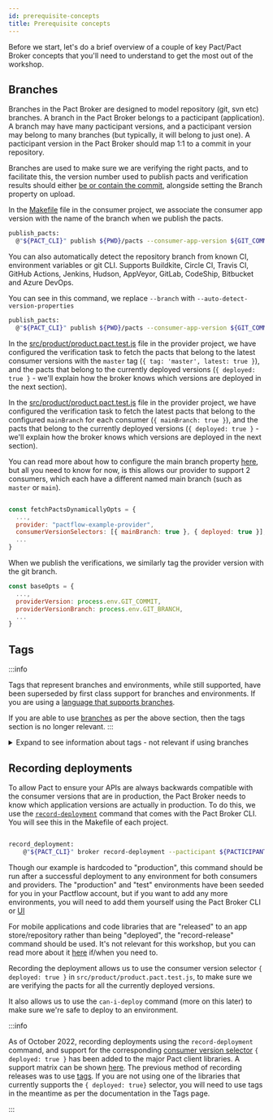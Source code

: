 ```yaml
---
id: prerequisite-concepts
title: Prerequisite concepts
---
```


Before we start, let's do a brief overview of a couple of key Pact/Pact Broker concepts that you'll need to understand to get the most out of the workshop.

## Branches

Branches in the Pact Broker are designed to model repository (git, svn etc) branches. A branch in the Pact Broker belongs to a pacticipant (application). A branch may have many pacticipant versions, and a pacticipant version may belong to many branches (but typically, it will belong to just one). A pacticipant version in the Pact Broker should map 1:1 to a commit in your repository.

Branches are used to make sure we are verifying the right pacts, and to facilitate this, the version number used to publish pacts and verification results should either [be or contain the commit](https://docs.pact.io/getting_started/versioning_in_the_pact_broker#guidelines), alongside setting the Branch property on upload.

In the [Makefile](https://github.com/pactflow/example-consumer/blob/master/Makefile) file in the consumer project, we associate the consumer app version with the name of the branch when we publish the pacts.

```bash
publish_pacts:
  @"${PACT_CLI}" publish ${PWD}/pacts --consumer-app-version ${GIT_COMMIT} --branch ${GIT_BRANCH}
```

You can also automatically detect the repository branch from known CI, environment variables or git CLI. Supports Buildkite, Circle
                CI, Travis CI, GitHub Actions, Jenkins, Hudson, AppVeyor, GitLab, CodeShip, Bitbucket and Azure DevOps.

You can see in this command, we replace `--branch` with `--auto-detect-version-properties`

```bash
publish_pacts:
  @"${PACT_CLI}" publish ${PWD}/pacts --consumer-app-version ${GIT_COMMIT} --auto-detect-version-properties
```

In the [src/product/product.pact.test.js](https://github.com/pactflow/example-provider/blob/master/src/product/product.pact.test.js) file in the provider project, we have configured the verification task to fetch the pacts that belong to the latest consumer versions with the `master` tag (`{ tag: 'master', latest: true }`), and the pacts that belong to the currently deployed versions (`{ deployed: true }` - we'll explain how the broker knows which versions are deployed in the next section).

In the [src/product/product.pact.test.js](https://github.com/pactflow/example-provider/blob/master/src/product/product.pact.test.js) file in the provider project, we have configured the verification task to fetch the latest pacts that belong to the configured `mainBranch` for each consumer  (`{ mainBranch: true }`), and the pacts that belong to the currently deployed versions (`{ deployed: true }` - we'll explain how the broker knows which versions are deployed in the next section).

You can read more about how to configure the main branch property [here](https://docs.pact.io/pact_broker/branches#pacticipant-main-branch-property), but all you need to know for now, is this allows our provider to support 2 consumers, which each have a different named main branch (such as `master` or `main`).

```js

const fetchPactsDynamicallyOpts = {
  ...,
  provider: "pactflow-example-provider",
  consumerVersionSelectors: [{ mainBranch: true }, { deployed: true }],
  ...
}
```

When we publish the verifications, we similarly tag the provider version with the git branch.

```js
const baseOpts = {
  ...,
  providerVersion: process.env.GIT_COMMIT,
  providerVersionBranch: process.env.GIT_BRANCH,
  ...
}
```

## Tags

:::info

Tags that represent branches and environments, while still supported, have been superseded by first class support for branches and environments. If you are using a [language that supports branches](https://docs.pact.io/pact_broker/branches#support).

If you are able to use [branches](https://docs.pact.io/pact_broker/branches) as per the above section, then the tags section is no longer relevant.
:::

<details>
  <summary>Expand to see information about tags - not relevant if using branches</summary>

Tags are simple String values that that belong to "pacticipant" version (that is, application version) resources in the Pact Broker. They are used to provide metadata about a version - the most common use case being to indicate the git branch of a version (eg. `master`).

Tags are used to make sure we are verifying the right pacts.

In the [Makefile](https://github.com/pactflow/example-consumer/blob/master/Makefile) file in the consumer project, we tag the consumer version with the name of the branch when we publish the pacts.

```bash
publish_pacts:
  @"${PACT_CLI}" publish ${PWD}/pacts --consumer-app-version ${GIT_COMMIT} --tag ${GIT_BRANCH}
```

In the [src/product/product.pact.test.js](https://github.com/pactflow/example-provider/blob/master/src/product/product.pact.test.js) file in the provider project, we have configured the verification task to fetch the pacts that belong to the latest consumer versions with the `master` tag (`{ tag: 'master', latest: true }`), and the pacts that belong to the currently deployed versions (`{ deployed: true }` - we'll explain how the broker knows which versions are deployed in the next section).

```js

const fetchPactsDynamicallyOpts = {
  ...,
  provider: "pactflow-example-provider",
  consumerVersionSelectors: [{ tag: 'master', latest: true }, { deployed: true }],
  ...
}
```

When we publish the verifications, we similarly tag the provider version with the git branch.

```js
const baseOpts = {
  ...,
  providerVersion: process.env.GIT_COMMIT,
  providerVersionTags: [process.env.GIT_BRANCH],
  ...
}
```

</details>

## Recording deployments

To allow Pact to ensure your APIs are always backwards compatible with the consumer versions that are in production, the Pact Broker needs to know which application versions are actually in production. To do this, we use the [`record-deployment`](https://docs.pact.io/pact_broker/recording_deployments_and_releases/) command that comes with the Pact Broker CLI. You will see this in the Makefile of each project.

```bash

record_deployment:
    @"${PACT_CLI}" broker record-deployment --pacticipant ${PACTICIPANT} --version ${GIT_COMMIT} --environment production
```

Though our example is hardcoded to "production", this command should be run after a successful deployment to any environment for both consumers and providers. The "production" and "test" environments have been seeded for you in your Pactflow account, but if you want to add any more environments, you will need to add them yourself using the Pact Broker CLI or [UI](/docs/user-interface/settings/environments)

For mobile applications and code libraries that are "released" to an app store/repository rather than being "deployed", the "record-release" command should be used. It's not relevant for this workshop, but you can read more about it [here](https://docs.pact.io/pact_broker/recording_deployments_and_releases/) if/when you need to.

Recording the deployment allows us to use the consumer version selector `{ deployed: true }` in `src/product/product.pact.test.js`, to make sure we are verifying the pacts for all the currently deployed versions.

It also allows us to use the `can-i-deploy` command (more on this later) to make sure we're safe to deploy to an environment.

:::info

As of October 2022, recording deployments using the `record-deployment` command, and support for the corresponding [consumer version selector](https://docs.pact.io/pact_broker/advanced_topics/consumer_version_selectors#properties) `{ deployed: true }` has been added to the major Pact client libraries. A support matrix can be shown [here](https://docs.pact.io/pact_broker/branches#support). The previous method of recording releases was to use [tags](https://docs.pact.io/pact_broker/tags). If you are not using one of the libraries that currently supports the `{ deployed: true}` selector, you will need to use tags in the meantime as per the documentation in the Tags page.

:::
